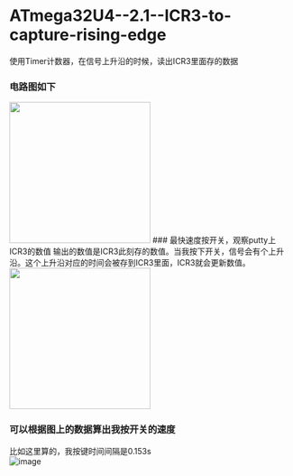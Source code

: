 # ATmega32U4--2.1--ICR3-to-capture-rising-edge
使用Timer计数器，在信号上升沿的时候，读出ICR3里面存的数据  
### 电路图如下  
<img src="https://github.com/wenxiwei00/ATmega32U4--2.1--ICR3-to-capture-rising-edge/assets/114196821/d8917169-3ac0-4475-bba5-3f7f3b790511" width="250">  
### 最快速度按开关，观察putty上ICR3的数值  
输出的数值是ICR3此刻存的数值。当我按下开关，信号会有个上升沿。这个上升沿对应的时间会被存到ICR3里面，ICR3就会更新数值。  

<img src="https://github.com/wenxiwei00/ATmega32U4--2.1--ICR3-to-capture-rising-edge/assets/114196821/b55fa9eb-1d88-48bf-a88e-adb422bb5a76" width="250">  

### 可以根据图上的数据算出我按开关的速度  
比如这里算的，我按键时间间隔是0.153s  
![image](https://github.com/wenxiwei00/ATmega32U4--2.1--ICR3-to-capture-rising-edge/assets/114196821/2ade2f1b-5013-42d4-8e04-e79288189868)



